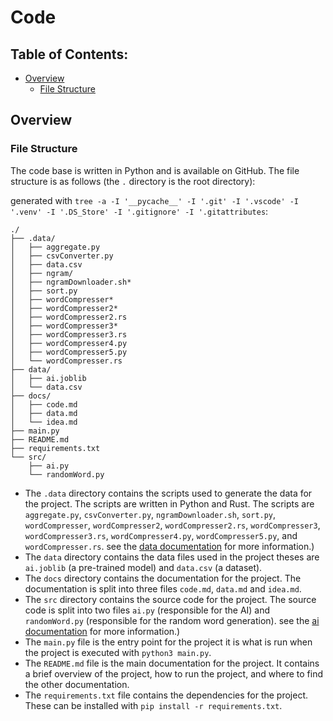 # Code

## Table of Contents:

- [Overview](#overview)
  - [File Structure](#file-structure)

## Overview

### File Structure

The code base is written in Python and is available on GitHub. The file structure is as follows (the `.` directory is the root directory):

generated with `tree -a -I '__pycache__' -I '.git' -I '.vscode' -I '.venv' -I '.DS_Store' -I '.gitignore' -I '.gitattributes`:

```file
./
├── .data/
│   ├── aggregate.py
│   ├── csvConverter.py
│   ├── data.csv
│   ├── ngram/
│   ├── ngramDownloader.sh*
│   ├── sort.py
│   ├── wordCompresser*
│   ├── wordCompresser2*
│   ├── wordCompresser2.rs
│   ├── wordCompresser3*
│   ├── wordCompresser3.rs
│   ├── wordCompresser4.py
│   ├── wordCompresser5.py
│   └── wordCompresser.rs
├── data/
│   ├── ai.joblib
│   └── data.csv
├── docs/
│   ├── code.md
│   ├── data.md
│   └── idea.md
├── main.py
├── README.md
├── requirements.txt
└── src/
    ├── ai.py
    └── randomWord.py
```

- The `.data` directory contains the scripts used to generate the data for the project. The scripts are written in Python and Rust. The scripts are `aggregate.py`, `csvConverter.py`, `ngramDownloader.sh`, `sort.py`, `wordCompresser`, `wordCompresser2`, `wordCompresser2.rs`, `wordCompresser3`, `wordCompresser3.rs`, `wordCompresser4.py`, `wordCompresser5.py`, and `wordCompresser.rs`.
  see the [data documentation](data.md) for more information.)
- The `data` directory contains the data files used in the project theses are `ai.joblib` (a pre-trained model) and `data.csv` (a dataset).
- The `docs` directory contains the documentation for the project. The documentation is split into three files `code.md`, `data.md` and `idea.md`.
- The `src` directory contains the source code for the project. The source code is split into two files `ai.py` (responsible for the AI) and `randomWord.py` (responsible for the random word generation). see the [ai documentation](../src/ai.md) for more information.)
- The `main.py` file is the entry point for the project it is what is run when the project is executed with `python3 main.py`.
- The `README.md` file is the main documentation for the project. It contains a brief overview of the project, how to run the project, and where to find the other documentation.
- The `requirements.txt` file contains the dependencies for the project. These can be installed with `pip install -r requirements.txt`.
